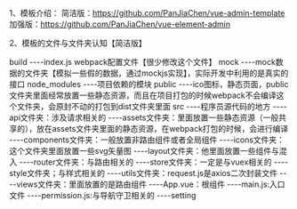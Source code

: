 1、模板介绍：
    简洁版：https://github.com/PanJiaChen/vue-admin-template
    加强版：https://github.com/PanJiaChen/vue-element-admin

2、模板的文件与文件夹认知【简洁版】

build
    ----index.js webpack配置文件【很少修改这个文件】
mock
    ----mock数据的文件夹【模拟一些假的数据，通过mockjs实现】，实际开发中利用的是真实的接口
node_modules
    ----项目依赖的模块
public
    ----ico图标，静态页面，public文件夹里面经常放置一些静态资源，而且在项目打包的时候webpack不会编译这个文件夹，会原封不动的打包到dist文件夹里面
src
    ----程序员源代码的地方
    ----api文件夹：涉及请求相关的
    ----assets文件夹：里面放置一些静态资源（一般共享的），放在assets文件夹里面的静态资源，在webpack打包的时候，会进行编译
    ----components文件夹：一般放置非路由组件或者全局组件
    ----icons文件夹：这个文件夹里面放置一些svg矢量图
    ----layout文件夹：他里面放置一些组件与混入
    ----router文件夹：与路由相关的
    ----store文件夹：一定是与vuex相关的
    ----style文件夹；与样式相关的
    ----utils文件夹：request.js是axios二次封装文件
    ----views文件夹：里面放置的是路由组件
    ----App.vue：根组件
    ----main.js:入口文件
    ----permission.js:与导航守卫相关的
    ----setting
